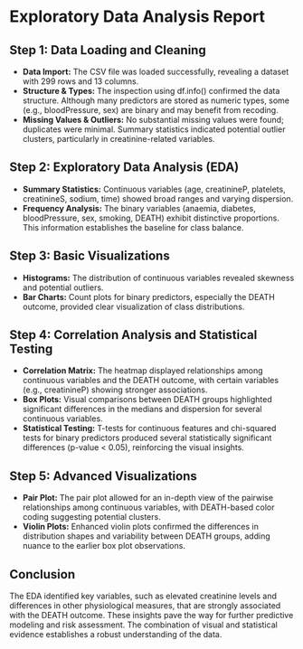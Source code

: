 
# Exploratory Data Analysis Report

## Step 1: Data Loading and Cleaning
- **Data Import:** The CSV file was loaded successfully, revealing a dataset with 299 rows and 13 columns.
- **Structure & Types:** The inspection using df.info() confirmed the data structure. Although many predictors are stored as numeric types, some (e.g., bloodPressure, sex) are binary and may benefit from recoding.
- **Missing Values & Outliers:** No substantial missing values were found; duplicates were minimal. Summary statistics indicated potential outlier clusters, particularly in creatinine-related variables.

## Step 2: Exploratory Data Analysis (EDA)
- **Summary Statistics:** Continuous variables (age, creatinineP, platelets, creatinineS, sodium, time) showed broad ranges and varying dispersion.
- **Frequency Analysis:** The binary variables (anaemia, diabetes, bloodPressure, sex, smoking, DEATH) exhibit distinctive proportions. This information establishes the baseline for class balance.

## Step 3: Basic Visualizations
- **Histograms:** The distribution of continuous variables revealed skewness and potential outliers.
- **Bar Charts:** Count plots for binary predictors, especially the DEATH outcome, provided clear visualization of class distributions.

## Step 4: Correlation Analysis and Statistical Testing
- **Correlation Matrix:** The heatmap displayed relationships among continuous variables and the DEATH outcome, with certain variables (e.g., creatinineP) showing stronger associations.
- **Box Plots:** Visual comparisons between DEATH groups highlighted significant differences in the medians and dispersion for several continuous variables.
- **Statistical Testing:** T-tests for continuous features and chi-squared tests for binary predictors produced several statistically significant differences (p-value < 0.05), reinforcing the visual insights.

## Step 5: Advanced Visualizations
- **Pair Plot:** The pair plot allowed for an in-depth view of the pairwise relationships among continuous variables, with DEATH-based color coding suggesting potential clusters.
- **Violin Plots:** Enhanced violin plots confirmed the differences in distribution shapes and variability between DEATH groups, adding nuance to the earlier box plot observations.

## Conclusion
The EDA identified key variables, such as elevated creatinine levels and differences in other physiological measures, that are strongly associated with the DEATH outcome. These insights pave the way for further predictive modeling and risk assessment. The combination of visual and statistical evidence establishes a robust understanding of the data.

